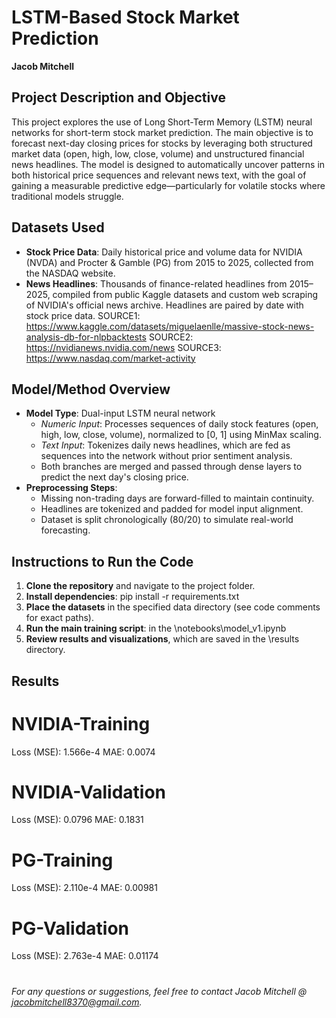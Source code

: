 # LSTM-Based Stock Market Prediction  
**Jacob Mitchell**

## Project Description and Objective

This project explores the use of Long Short-Term Memory (LSTM) neural networks for short-term stock market prediction. The main objective is to forecast next-day closing prices for stocks by leveraging both structured market data (open, high, low, close, volume) and unstructured financial news headlines. The model is designed to automatically uncover patterns in both historical price sequences and relevant news text, with the goal of gaining a measurable predictive edge—particularly for volatile stocks where traditional models struggle.

## Datasets Used

- **Stock Price Data**: Daily historical price and volume data for NVIDIA (NVDA) and Procter & Gamble (PG) from 2015 to 2025, collected from the NASDAQ website.
- **News Headlines**: Thousands of finance-related headlines from 2015–2025, compiled from public Kaggle datasets and custom web scraping of NVIDIA's official news archive. Headlines are paired by date with stock price data.
SOURCE1: https://www.kaggle.com/datasets/miguelaenlle/massive-stock-news-analysis-db-for-nlpbacktests
SOURCE2: https://nvidianews.nvidia.com/news
SOURCE3: https://www.nasdaq.com/market-activity

## Model/Method Overview

- **Model Type**: Dual-input LSTM neural network  
  - *Numeric Input*: Processes sequences of daily stock features (open, high, low, close, volume), normalized to [0, 1] using MinMax scaling.
  - *Text Input*: Tokenizes daily news headlines, which are fed as sequences into the network without prior sentiment analysis.
  - Both branches are merged and passed through dense layers to predict the next day's closing price.
- **Preprocessing Steps**:
  - Missing non-trading days are forward-filled to maintain continuity.
  - Headlines are tokenized and padded for model input alignment.
  - Dataset is split chronologically (80/20) to simulate real-world forecasting.

## Instructions to Run the Code

1. **Clone the repository** and navigate to the project folder.
2. **Install dependencies**: pip install -r requirements.txt
3. **Place the datasets** in the specified data directory (see code comments for exact paths).
4. **Run the main training script**: in the \notebooks\model_v1.ipynb
5. **Review results and visualizations**, which are saved in the \results directory.

## Results
# NVIDIA-Training
Loss (MSE): 1.566e-4
MAE: 0.0074

# NVIDIA-Validation
Loss (MSE): 0.0796
MAE: 0.1831


# PG-Training
Loss (MSE): 2.110e-4
MAE: 0.00981

# PG-Validation
Loss (MSE): 2.763e-4
MAE: 0.01174
# 
# 
*For any questions or suggestions, feel free to contact Jacob Mitchell @ jacobmitchell8370@gmail.com.*

